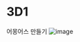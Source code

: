 # 3D1
어몽어스 만들기
![image](https://user-images.githubusercontent.com/83221049/139427968-5532b002-6843-452f-8f6a-4674b9ba8aa5.png)
